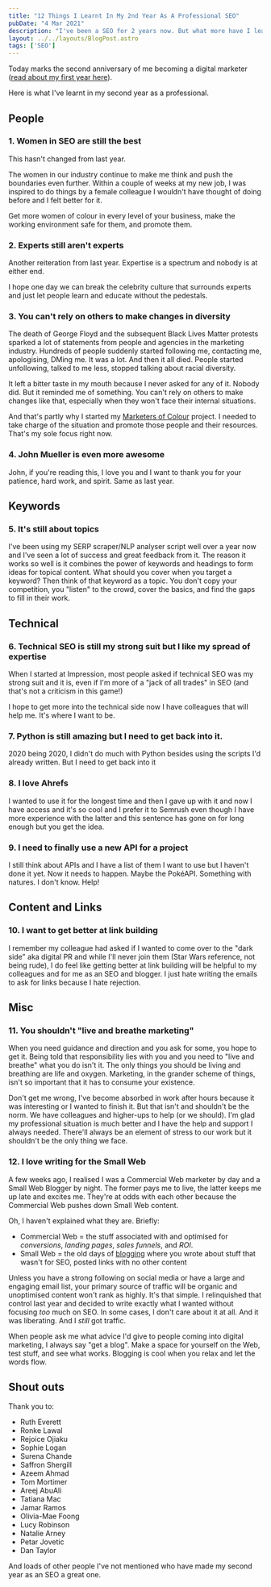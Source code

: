 ```yaml
---
title: "12 Things I Learnt In My 2nd Year As A Professional SEO"
pubDate: "4 Mar 2021"
description: "I've been a SEO for 2 years now. But what more have I learnt? I wrote a list of 12 things I've picked up over that period."
layout: ../../layouts/BlogPost.astro
tags: ['SEO']
---
```


Today marks the second anniversary of me becoming a digital marketer ([read about my first year here](/posts/first-year-professional-seo/)).

Here is what I've learnt in my second year as a professional.

## People

### 1. Women in SEO are still the best

This hasn't changed from last year.

The women in our industry continue to make me think and push the boundaries even further. Within a couple of weeks at my new job, I was inspired to do things by a female colleague I wouldn't have thought of doing before and I felt better for it.

Get more women of colour in every level of your business, make the working environment safe for them, and promote them.

### 2. Experts still aren't experts

Another reiteration from last year. Expertise is a spectrum and nobody is at either end.

I hope one day we can break the celebrity culture that surrounds experts and just let people learn and educate without the pedestals.

### 3. You can't rely on others to make changes in diversity

The death of George Floyd and the subsequent Black Lives Matter protests sparked a lot of statements from people and agencies in the marketing industry. Hundreds of people suddenly started following me, contacting me, apologising, DMing me. It was a lot. And then it all died. People started unfollowing, talked to me less, stopped talking about racial diversity.

It left a bitter taste in my mouth because I never asked for any of it. Nobody did. But it reminded me of something. You can't rely on others to make changes like that, especially when they won't face their internal situations.

And that's partly why I started my [Marketers of Colour](https://marketersofcolour.com) project. I needed to take charge of the situation and promote those people and their resources. That's my sole focus right now.

### 4. John Mueller is even more awesome

John, if you're reading this, I love you and I want to thank you for your patience, hard work, and spirit. Same as last year.

## Keywords

### 5. It's still about topics

I've been using my SERP scraper/NLP analyser script well over a year now and I've seen a lot of success and great feedback from it. The reason it works so well is it combines the power of keywords and headings to form ideas for topical content. What should you cover when you target a keyword? Then think of that keyword as a topic. You don't copy your competition, you "listen" to the crowd, cover the basics, and find the gaps to fill in their work.

## Technical

### 6. Technical SEO is still my strong suit but I like my spread of expertise

When I started at Impression, most people asked if technical SEO was my strong suit and it is, even if I'm more of a "jack of all trades" in SEO (and that's not a criticism in this game!)

I hope to get more into the technical side now I have colleagues that will help me. It's where I want to be.

### 7. Python is still amazing but I need to get back into it.

2020 being 2020, I didn't do much with Python besides using the scripts I'd already written. But I need to get back into it

### 8. I love Ahrefs

I wanted to use it for the longest time and then I gave up with it and now I have access and it's so cool and I prefer it to Semrush even though I have more experience with the latter and this sentence has gone on for long enough but you get the idea.

### 9. I need to finally use a new API for a project

I still think about APIs and I have a list of them I want to use but I haven't done it yet. Now it needs to happen. Maybe the PokéAPI. Something with natures. I don't know. Help!

## Content and Links

### 10. I want to get better at link building

I remember my colleague had asked if I wanted to come over to the "dark side" aka digital PR and while I'll never join them (Star Wars reference, not being rude), I do feel like getting better at link building will be helpful to my colleagues and for me as an SEO and blogger. I just hate writing the emails to ask for links because I hate rejection.

## Misc

### 11. You shouldn't "live and breathe marketing"

When you need guidance and direction and you ask for some, you hope to get it. Being told that responsibility lies with you and you need to "live and breathe" what you do isn't it. The only things you should be living and breathing are life and oxygen. Marketing, in the grander scheme of things, isn't so important that it has to consume your existence.

Don't get me wrong, I've become absorbed in work after hours because it was interesting or I wanted to finish it. But that isn't and shouldn't be the norm. We have colleagues and higher-ups to help (or we should). I'm glad my professional situation is much better and I have the help and support I always needed. There'll always be an element of stress to our work but it shouldn't be the only thing we face.

### 12. I love writing for the Small Web

A few weeks ago, I realised I was a Commercial Web marketer by day and a Small Web Blogger by night. The former pays me to live, the latter keeps me up late and excites me. They're at odds with each other because the Commercial Web pushes down Small Web content.

Oh, I haven't explained what they are. Briefly:

- Commercial Web = the stuff associated with and optimised for _conversions_, _landing pages_, _sales funnels_, and _ROI_.
- Small Web = the old days of [blogging](/wiki/blogging/) where you wrote about stuff that wasn't for SEO, posted links with no other content

Unless you have a strong following on social media or have a large and engaging email list, your primary source of traffic will be organic and unoptimised content won't rank as highly. It's that simple. I relinquished that control last year and decided to write exactly what I wanted without focusing _too_ much on SEO. In some cases, I don't care about it at all. And it was liberating. And I _still_ got traffic.

When people ask me what advice I'd give to people coming into digital marketing, I always say "get a blog". Make a space for yourself on the Web, test stuff, and see what works. Blogging is cool when you relax and let the words flow.

## Shout outs

Thank you to:

- Ruth Everett
- Ronke Lawal
- Rejoice Ojiaku
- Sophie Logan
- Surena Chande
- Saffron Shergill
- Azeem Ahmad
- Tom Mortimer
- Areej AbuAli
- Tatiana Mac
- Jamar Ramos
- Olivia-Mae Foong
- Lucy Robinson
- Natalie Arney
- Petar Jovetic
- Dan Taylor

And loads of other people I've not mentioned who have made my second year as an SEO a great one.
